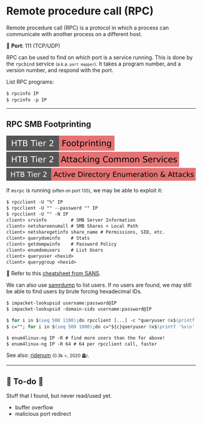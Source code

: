 # Remote procedure call (RPC)

<div class="row row-cols-lg-2"><div>

Remote procedure call (RPC) is a protocol in which a process can communicate with another process on a different host.

🐊️ **Port**: 111 (TCP/UDP)

RPC can be used to find on which port is a service running. This is done by the `rpcbind` service <small>(a.k.a. `port mapper`)</small>. It takes a program number, and a version number, and respond with the port.
</div><div>

List RPC programs:

```ps
$ rpcinfo IP
$ rpcinfo -p IP
```
</div></div>

<hr class="sep-both">

## RPC SMB Footprinting

[![footprinting](../../../cybersecurity/_badges/htb/footprinting.svg)](https://academy.hackthebox.com/course/preview/footprinting)
[![attacking_common_services](../../../cybersecurity/_badges/htb/attacking_common_services.svg)](https://academy.hackthebox.com/course/preview/attacking-common-services)
[![active_directory_enumeration_attacks](../../../cybersecurity/_badges/htb/active_directory_enumeration_attacks.svg)](https://academy.hackthebox.com/course/preview/active-directory-enumeration--attacks)

<div class="row row-cols-lg-2"><div>

If `msrpc` is running <small>(often on port 135)</small>, we may be able to exploit it:

```shell!
$ rpcclient -U "%" IP
$ rpcclient -U "" --password "" IP
$ rpcclient -U "" -N IP
client> srvinfo         # SMB Server Information
client> netshareenumall # SMB Shares + Local Path
client> netsharegetinfo share_name # Permissions, SID, etc.
client> querydominfo    # Stats
client> getdompwinfo    # Password Policy
client> enumdomusers    # List Users
client> queryuser <hexid>
client> querygroup <hexid>
```

👻 Refer to this [cheatsheet from SANS](https://www.willhackforsushi.com/sec504/SMB-Access-from-Linux.pdf).
</div><div>

We can also use [samrdump](tools/impacket.md#samrdump) to list users. If no users are found, we may still be able to find users by brute forcing hexadecimal IDs.

```shell!
$ impacket-lookupsid username:password@IP
$ impacket-lookupsid -domain-sids username:password@IP
```

```ps
$ for i in $(seq 500 1100);do rpcclient [...] -c "queryuser 0x$(printf '%x\n' $i)" | grep "User Name\|user_rid\|group_rid" && echo "";done
$ c=""; for i in $(seq 500 1000);do c="${c}queryuser 0x$(printf '%x\n' $i);"; done; rpcclient [...] -c "${c}exit" | grep "User Name\|user_rid\|group_rid"
```

```shell!
$ enum4linux-ng IP -R # find more users than the for above!
$ enum4linux-ng IP -R 64 # 64 per rpcclient call, faster
```

See also: [ridenum](https://github.com/trustedsec/ridenum) <small>(0.3k ⭐, 2020 🪦)</small>.
</div></div>


<hr class="sep-both">

## 👻 To-do 👻

Stuff that I found, but never read/used yet.

<div class="row row-cols-lg-2"><div>

* buffer overflow
* malicious port redirect
</div><div>
</div></div>